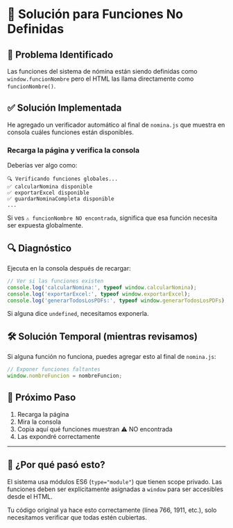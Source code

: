 # 🔧 Solución para Funciones No Definidas

## 🎯 Problema Identificado

Las funciones del sistema de nómina están siendo definidas como `window.funcionNombre` pero el HTML las llama directamente como `funcionNombre()`.

## ✅ Solución Implementada

He agregado un verificador automático al final de `nomina.js` que muestra en consola cuáles funciones están disponibles.

### Recarga la página y verifica la consola

Deberías ver algo como:

```
🔍 Verificando funciones globales...
✅ calcularNomina disponible
✅ exportarExcel disponible
✅ guardarNominaCompleta disponible
...
```

Si ves `⚠️ funcionNombre NO encontrada`, significa que esa función necesita ser expuesta globalmente.

## 🔍 Diagnóstico

Ejecuta en la consola después de recargar:

```javascript
// Ver si las funciones existen
console.log('calcularNomina:', typeof window.calcularNomina);
console.log('exportarExcel:', typeof window.exportarExcel);
console.log('generarTodosLosPDFs:', typeof window.generarTodosLosPDFs);
```

Si alguna dice `undefined`, necesitamos exponerla.

## 🛠️ Solución Temporal (mientras revisamos)

Si alguna función no funciona, puedes agregar esto al final de `nomina.js`:

```javascript
// Exponer funciones faltantes
window.nombreFuncion = nombreFuncion;
```

## 📝 Próximo Paso

1. Recarga la página
2. Mira la consola
3. Copia aquí qué funciones muestran ⚠️ NO encontrada
4. Las expondré correctamente

---

## 🎯 ¿Por qué pasó esto?

El sistema usa módulos ES6 (`type="module"`) que tienen scope privado. Las funciones deben ser explícitamente asignadas a `window` para ser accesibles desde el HTML.

Tu código original ya hace esto correctamente (línea 766, 1911, etc.), solo necesitamos verificar que todas estén cubiertas.
